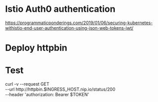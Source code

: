 # Istio Auth0 authentication

https://programmaticponderings.com/2019/01/06/securing-kubernetes-withistio-end-user-authentication-using-json-web-tokens-jwt/

# Deploy httpbin

# Test
curl -v --request GET \
  --url http://httpbin.$INGRESS_HOST.nip.io/status/200 \
  --header 'authorization: Bearer $TOKEN'